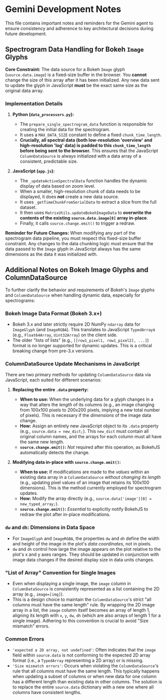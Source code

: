 # Gemini Development Notes

This file contains important notes and reminders for the Gemini agent to ensure consistency and adherence to key architectural decisions during future development.

## Spectrogram Data Handling for Bokeh `Image` Glyphs

**Core Constraint:** The data source for a Bokeh `Image` glyph (`source.data.image`) is a fixed-size buffer in the browser. You **cannot** change the size of this array after it has been initialized. Any new data sent to update the glyph in JavaScript **must** be the exact same size as the original data array.

### Implementation Details

1.  **Python (`data_processors.py`):**
    *   The `prepare_single_spectrogram_data` function is responsible for creating the initial data for the spectrogram.
    *   It uses a `MAX_DATA_SIZE` constant to define a fixed `chunk_time_length`.
    *   **Crucially, all spectral data (both low-resolution 'overview' and high-resolution 'log' data) is padded to this `chunk_time_length` before being sent to the browser.** This ensures that the JavaScript `ColumnDataSource` is always initialized with a data array of a consistent, predictable size.

2.  **JavaScript (`app.js`):**
    *   The `_updateActiveSpectralData` function handles the dynamic display of data based on zoom level.
    *   When a smaller, high-resolution chunk of data needs to be displayed, it does **not** create a new data source.
    *   It uses `_getTimeChunkFromSerialData` to extract a slice from the full dataset.
    *   It then uses `MatrixUtils.updateBokehImageData` to **overwrite the contents of the existing `source.data.image[0]` array in-place**.
    *   Finally, it calls `source.change.emit()` to trigger a redraw.

**Reminder for Future Changes:** When modifying any part of the spectrogram data pipeline, you must respect this fixed-size buffer constraint. Any changes to the data chunking logic must ensure that the data passed to the `Image` glyph in JavaScript always has the same dimensions as the data it was initialized with.

## Additional Notes on Bokeh Image Glyphs and ColumnDataSource

To further clarify the behavior and requirements of Bokeh's `Image` glyphs and `ColumnDataSource` when handling dynamic data, especially for spectrograms:

### Bokeh Image Data Format (Bokeh 3.x+)
-   Bokeh 3.x and later strictly require 2D NumPy `ndarray` data for `ImageGlyph` (and `ImageRGBA`). This translates to JavaScript `TypedArray`s (e.g., `Float64Array`, `Uint32Array`) on the client side.
-   The older "lists of lists" (e.g., `[[row1_pixel1, row1_pixel2], ...]`) format is no longer supported for dynamic updates. This is a critical breaking change from pre-3.x versions.

### ColumnDataSource Update Mechanisms in JavaScript
There are two primary methods for updating `ColumnDataSource` data via JavaScript, each suited for different scenarios:

1.  **Replacing the entire `.data` property:**
    -   **When to use:** When the underlying data for a glyph changes in a way that alters the *length* of its columns (e.g., an image changing from 100x100 pixels to 200x200 pixels, implying a new total number of pixels). This is necessary if the *dimensions* of the image data change.
    -   **How:** Assign an entirely new JavaScript object to its `.data` property (e.g., `source.data = new_dict;`). This `new_dict` must contain all original column names, and the arrays for each column must all have the same new length.
    -   **`source.change.emit()`:** *Not* required after this operation, as BokehJS automatically detects the change.

2.  **Modifying data in-place with `source.change.emit()`:**
    -   **When to use:** If modifications are made to the *values* within an existing data array in a `ColumnDataSource` *without changing its length* (e.g., updating pixel values of an image that retains its 100x100 dimensions). This is the method currently employed for spectrogram updates.
    -   **How:** Modify the array directly (e.g., `source.data['image'][0] = new_typed_array;`).
    -   **`source.change.emit()`:** *Essential* to explicitly notify BokehJS to redraw the plot after in-place modifications.

### `dw` and `dh`: Dimensions in Data Space
-   For `ImageGlyph` and `ImageRGBA`, the properties `dw` and `dh` define the width and height of the image in the plot's *data coordinates*, not in pixels.
-   `dw` and `dh` control how large the image appears on the plot relative to the plot's x and y axes ranges. They should be updated in conjunction with image data changes if the desired display size in data units changes.

### "List of Array" Convention for Single Images
-   Even when displaying a single image, the `image` column in `ColumnDataSource` is consistently represented as a list containing the 2D array (e.g., `image=[img]`).
-   This is a design choice to maintain the `ColumnDataSource`'s strict "all columns must have the same length" rule. By wrapping the 2D image array in a list, the `image` column itself becomes an array of length 1, aligning its length with `x`, `y`, `dw`, `dh` (which are also arrays of length 1 for a single image). Adhering to this convention is crucial to avoid "Size mismatch" errors.

### Common Errors
-   `'expected a 2D array, not undefined'`: Often indicates that the `image` field within `source.data` is not conforming to the expected 2D array format (i.e., a `TypedArray` representing a 2D array) or is missing.
-   `'Size mismatch errors'`: Occurs when violating the `ColumnDataSource`'s rule that all columns must have the same length. This typically happens when updating a subset of columns or when new data for one column has a different length than existing data in other columns. The solution is to replace the entire `source.data` dictionary with a new one where all columns have consistent lengths.
